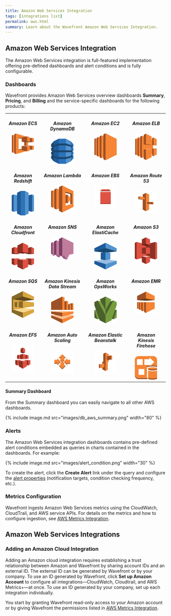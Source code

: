 ```yaml
---
title: Amazon Web Services Integration
tags: [integrations list]
permalink: aws.html
summary: Learn about the Wavefront Amazon Web Services Integration.
---
```

## Amazon Web Services Integration

The Amazon Web Services integration is full-featured implementation offering pre-defined dashboards and alert conditions and is fully configurable.

### Dashboards

Wavefront provides Amazon Web Services overview dashboards **Summary**, **Pricing**, and **Billing** and the service-specific dashboards for the following products:

<table width="100%" style="max-width: 650px; margin-bottom: 20px;">
<tbody>
<tr>
<td style="text-align:center;vertical-align:top;">
<h5>Amazon ECS</h5>
<div><img src="images/aws_ecs.png" alt="Amazon ECS" style="max-width: 70px;"/></div>
</td>
<td style="text-align:center;vertical-align:top;">
<h5>Amazon DynamoDB</h5>
<div><img src="images/aws-dynamodb.svg" alt="Amazon DynamoDB" style="max-width: 70px;"/></div>
</td>
<td style="text-align:center;vertical-align:top;">
<h5>Amazon EC2</h5>
<div><img src="images/aws-ec2.svg" alt="Amazon EC2" style="max-width: 70px;"/></div>
</td>
<td style="text-align:center;vertical-align:top;">
<h5>Amazon ELB</h5>
<div><img src="images/aws_elb.png" alt="Amazon ELB" style="max-width: 70px;"/></div>
</td>
</tr>
<tr>
<td style="text-align:center;vertical-align:top;">
<h5>Amazon Redshift</h5>
<div><img src="images/aws_redshift.png" alt="Amazon Redshift" style="max-width: 70px;"/></div>
</td>
<td style="text-align:center;vertical-align:top;">
<h5>Amazon Lambda</h5>
<div><img src="images/aws-lambda.svg" alt="Amazon Lambda" style="max-width: 70px;"/></div>
</td>
<td style="text-align:center;vertical-align:top;">
<h5>Amazon EBS</h5>
<div><img src="images/amazonebs.svg" alt="Amazon EBS" style="max-width: 70px;"/></div>
</td>
<td style="text-align:center;vertical-align:top;">
<h5>Amazon Route 53</h5>
<div><img src="images/amazonroute53.svg" alt="Amazon Route 53" style="max-width: 70px;"/></div>
</td>
</tr>
<tr>
<td style="text-align:center;vertical-align:top;">
<h5>Amazon Cloudfront</h5>
<div><img src="images/aws-cloudfront.svg" alt="Amazon Cloudfront" style="max-width: 70px;"/></div>
</td>
<td style="text-align:center;vertical-align:top;">
<h5>Amazon SNS</h5>
<div><img src="images/aws-sns.svg" alt="Amazon SNS" style="max-width: 70px;"/></div>
</td>
<td style="text-align:center;vertical-align:top;">
<h5>Amazon ElastiCache</h5>
<div><img src="images/aws-elastic-cache.svg" alt="Amazon ElastiCache" style="max-width: 70px;"/></div>
</td>
<td style="text-align:center;vertical-align:top;">
<h5>Amazon S3</h5>
<div><img src="images/aws-s3.svg" alt="Amazon S3" style="max-width: 70px;"/></div>
</td>
</tr>
<tr>
<td style="text-align:center;vertical-align:top;">
<h5>Amazon SQS</h5>
<div><img src="images/aws-sqs.svg" alt="Amazon SQS" style="max-width: 70px;"/></div>
</td>  
<td style="text-align:center;vertical-align:top;">
<h5>Amazon Kinesis Data Stream</h5>
<div><img src="images/aws-kinesis.svg" alt="Amazon Kinesis Data Stream" style="max-width: 70px;"/></div>
</td>
<td style="text-align:center;vertical-align:top;">
<h5>Amazon OpsWorks</h5>
<div><img src="images/aws-opsworks.svg" alt="Amazon OpsWorks" style="max-width: 70px;"/></div>
</td>
<td style="text-align:center;vertical-align:top;">
<h5>Amazon EMR</h5>
<div><img src="images/aws_emr.png" alt="Amazon SQS" style="max-width: 70px;"/></div>
</td>
</tr>
<tr>
<td style="text-align:center;vertical-align:top;">
<h5>Amazon EFS</h5>
<div><img src="images/aws_efs.png" alt="Amazon EFS" style="max-width: 70px;"/></div>
</td>
<td style="text-align:center;vertical-align:top;">
<h5>Amazon Auto Scaling</h5>
<div><img src="images/AmazonEC2_AutoScaling.svg" alt="Amazon Auto Scaling" style="max-width: 70px;"/></div>
</td>
<td style="text-align:center;vertical-align:top;">
<h5>Amazon Elastic Beanstalk</h5>
<div><img src="images/Compute_AWSElasticBeanstalk.svg" alt="Amazon Elstic Beanstalk" style="max-width: 70px;"/></div>
</td>
<td style="text-align:center;vertical-align:top;">
<h5>Amazon Kinesis Firehose</h5>
<div><img src="images/firehose.png" alt="Amazon Kinesis Firehose" style="max-width: 70px;"/></div>
</td>
</tr>
</tbody>
</table>

#### Summary Dashboard

<p>From the Summary dashboard you can easily navigate to all other AWS dashboards.</p>

{% include image.md src="images/db_aws_summary.png" width="80" %}

### Alerts

The Amazon Web Services integration dashboards contains pre-defined alert conditions embedded as queries in charts contained in the dashboards. For example:

{% include image.md src="images/alert_condition.png" width="30" %}

To create the alert, click the **Create Alert** link under the query and configure the [alert properties](https://docs.wavefront.com/alerts_managing.html#creating-an-alert) (notification targets, condition checking frequency, etc.).

### Metrics Configuration

Wavefront ingests Amazon Web Services metrics using the CloudWatch, CloudTrail, and AWS service APIs. For details on the metrics and how to configure ingestion, see [AWS Metrics Integration](https://docs.wavefront.com/integrations_aws_metrics.html).

## Amazon Web Services Integrations



### Adding an Amazon Cloud Integration

Adding an Amazon cloud integration requires establishing a trust relationship between Amazon and Wavefront by sharing account IDs and an external ID. The external ID can be generated by Wavefront or by your company. To use an ID generated by Wavefront, click **Set up Amazon Account** to configure all integrations&mdash;CloudWatch, Cloudtrail, and AWS Metrics+&mdash;at once. To use an ID generated by your company, set up each integration individually.

You start by granting Wavefront read-only access to your Amazon account or by giving Wavefront the permissions listed in [AWS Metrics Integration](https://docs.wavefront.com/integrations_aws_metrics.html).


